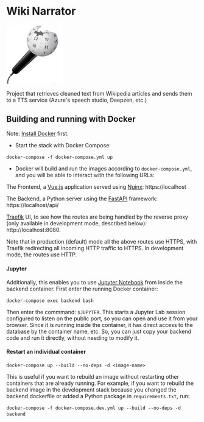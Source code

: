 # Wiki Narrator


<p align="left">
<img src="frontend/src/assets/wikinarrator_logo.jpg" width=150>
</p>

Project that retrieves cleaned text from Wikipedia articles and sends them to a TTS service (Azure's speech studio, Deepzen, etc.)


## Building and running with Docker
Note: [Install Docker](https://docs.docker.com/get-docker) first.
* Start the stack with Docker Compose:
```
docker-compose -f docker-compose.yml up
```
* Docker will build and run the images according to `docker-compose.yml`, and you will be able to interact with the following URLs:

The Frontend, a [Vue.js](https://vuejs.org/) application served using [Nginx](https://www.nginx.com/): https://localhost

The Backend, a Python server using the [FastAPI](https://fastapi.tiangolo.com/) framework: https://localhost/api/

[Traefik](https://containo.us/traefik/) UI, to see how the routes are being handled by the reverse proxy (only available in development mode, described below): http://localhost:8080.

Note that in production (default) mode all the above routes use HTTPS, with Traefik redirecting all incoming HTTP traffic to HTTPS. In development mode, the routes use HTTP.


#### Jupyter

Additionally, this enables you to use [Jupyter Notebook](http://jupyter.org/) from inside the backend container. First enter  the running Docker container:

```
docker-compose exec backend bash
```

Then enter the commmand: `$JUPYTER`. This starts a Jupyter Lab session configured to listen on the public port, so you can open and use it from your browser. Since it is running inside the container, it has direct access to the database by the container name, etc. So, you can just copy your backend code and run it directly, without needing to modify it.

#### Restart an individual container
```
docker-compose up --build --no-deps -d <image-name>
```
This is useful if you want to rebuild an image without restarting other  containers that are already running.
For example, if you want to rebuild the backend image in the development stack because you changed the backend dockerfile or added a Python package in `requirements.txt`, run:
```
docker-compose -f docker-compose.dev.yml up --build --no-deps -d backend
```
